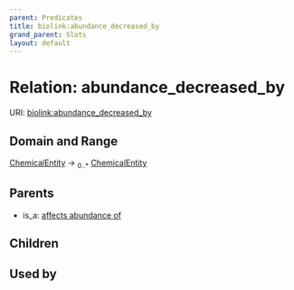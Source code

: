 ```yaml
---
parent: Predicates
title: biolink:abundance_decreased_by
grand_parent: Slots
layout: default
---
```


# Relation: abundance_decreased_by




URI: [biolink:abundance_decreased_by](https://w3id.org/biolink/vocab/abundance_decreased_by)

## Domain and Range

[ChemicalEntity](ChemicalEntity.md) ->  <sub>0..\*</sub> [ChemicalEntity](ChemicalEntity.md)

## Parents

 *  is_a: [affects abundance of](affects_abundance_of.md)

## Children


## Used by

